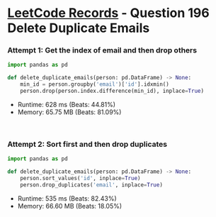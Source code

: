 # [LeetCode Records](../../README.md) - Question 196 Delete Duplicate Emails

### Attempt 1: Get the index of email and then drop others
```py
import pandas as pd

def delete_duplicate_emails(person: pd.DataFrame) -> None:
    min_id = person.groupby('email')['id'].idxmin()
    person.drop(person.index.difference(min_id), inplace=True)
```
- Runtime: 628 ms (Beats: 44.81%)
- Memory: 65.75 MB (Beats: 81.09%)

<br>

### Attempt 2: Sort first and then drop duplicates
```py
import pandas as pd

def delete_duplicate_emails(person: pd.DataFrame) -> None:
    person.sort_values('id', inplace=True)
    person.drop_duplicates('email', inplace=True)
```
- Runtime: 535 ms (Beats: 82.43%)
- Memory: 66.60 MB (Beats: 18.05%)

<br>
